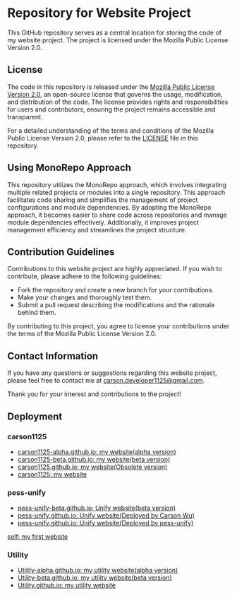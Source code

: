 # Repository for Website Project

This GitHub repository serves as a central location for storing the code of my website project. The project is licensed under the Mozilla Public License Version 2.0.

## License

The code in this repository is released under the [Mozilla Public License Version 2.0](https://www.mozilla.org/en-US/MPL/2.0/), an open-source license that governs the usage, modification, and distribution of the code. The license provides rights and responsibilities for users and contributors, ensuring the project remains accessible and transparent.

For a detailed understanding of the terms and conditions of the Mozilla Public License Version 2.0, please refer to the [LICENSE](LICENSE) file in this repository.

## Using MonoRepo Approach

This repository utilizes the MonoRepo approach, which involves integrating multiple related projects or modules into a single repository. This approach facilitates code sharing and simplifies the management of project configurations and module dependencies. By adopting the MonoRepo approach, it becomes easier to share code across repositories and manage module dependencies effectively. Additionally, it improves project management efficiency and streamlines the project structure.

## Contribution Guidelines

Contributions to this website project are highly appreciated. If you wish to contribute, please adhere to the following guidelines:

- Fork the repository and create a new branch for your contributions.
- Make your changes and thoroughly test them.
- Submit a pull request describing the modifications and the rationale behind them.

By contributing to this project, you agree to license your contributions under the terms of the Mozilla Public License Version 2.0.

## Contact Information

If you have any questions or suggestions regarding this website project, please feel free to contact me at [carson.developer1125@gmail.com](mailto:carson.developer1125@gmail.com).

Thank you for your interest and contributions to the project!

## Deployment
### carson1125
- [carson1125-alpha.github.io: my website(alpha version)](https://carson-we.github.io/Obsolete/Website/carson1125/carson1125-alpha.github.io/)
- [carson1125-beta.github.io: my website(beta version)](https://carson-we.github.io/Obsolete/Website/carson1125/carson1125-beta.github.io/)
- [carson1125.github.io: my website(Obsolete version)](https://carson-we.github.io/Obsolete/Website/carson1125/carson1125)
- [carson1125: my website](https://carson-we.github.io/Website/carson1125/carson1125/)

### pess-unify
- [pess-unify-beta.github.io: Unify website(beta version)](https://carson-we.github.io/Website/pess-unify/pess-unify-beta.github.io/)
- [pess-unify.github.io: Unify website(Deployed by Carson Wu)](https://carson-we.github.io/Website/pess-unify/pess-unify.github.io/)
- [pess-unify.github.io: Unify website(Deployed by pess-unify)](https://pess-unify.github.io)

[self: my first website](https://carson-we.github.io/Website/Self/)

### Utility
- [Utility-alpha.github.io: my utility website(alpha version)](https://carson-we.github.io/Obsolete/Website/Utility/Utility-alpha.github.io/)
- [Utility-beta.github.io: my utility website(beta version)](https://carson-we.github.io/Obsolete/Website/Utility/Utility-beta.github.io/)
- [Utility.github.io: my utility website](https://carson-we.github.io/Obsolete/Website/Utility/Utility.github.io/)
